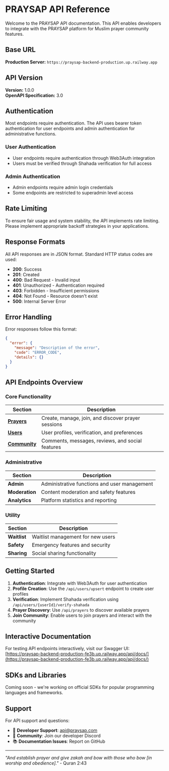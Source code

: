 # PRAYSAP API Reference

Welcome to the PRAYSAP API documentation. This API enables developers to integrate with the PRAYSAP platform for Muslim prayer community features.

## Base URL

**Production Server:** `https://praysap-backend-production.up.railway.app`

## API Version

**Version:** 1.0.0  
**OpenAPI Specification:** 3.0

## Authentication

Most endpoints require authentication. The API uses bearer token authentication for user endpoints and admin authentication for administrative functions.

### User Authentication
- User endpoints require authentication through Web3Auth integration
- Users must be verified through Shahada verification for full access

### Admin Authentication  
- Admin endpoints require admin login credentials
- Some endpoints are restricted to superadmin level access

## Rate Limiting

To ensure fair usage and system stability, the API implements rate limiting. Please implement appropriate backoff strategies in your applications.

## Response Formats

All API responses are in JSON format. Standard HTTP status codes are used:

- **200**: Success
- **201**: Created
- **400**: Bad Request - Invalid input
- **401**: Unauthorized - Authentication required
- **403**: Forbidden - Insufficient permissions
- **404**: Not Found - Resource doesn't exist
- **500**: Internal Server Error

## Error Handling

Error responses follow this format:

```json
{
  "error": {
    "message": "Description of the error",
    "code": "ERROR_CODE",
    "details": {}
  }
}
```

## API Endpoints Overview

### Core Functionality

| Section | Description |
|---------|-------------|
| **[Prayers](./prayers.md)** | Create, manage, join, and discover prayer sessions |
| **[Users](./users.md)** | User profiles, verification, and preferences |
| **[Community](./community.md)** | Comments, messages, reviews, and social features |

### Administrative

| Section | Description |
|---------|-------------|
| **Admin** | Administrative functions and user management |
| **Moderation** | Content moderation and safety features |
| **Analytics** | Platform statistics and reporting |

### Utility

| Section | Description |
|---------|-------------|
| **Waitlist** | Waitlist management for new users |
| **Safety** | Emergency features and security |
| **Sharing** | Social sharing functionality |

## Getting Started

1. **Authentication**: Integrate with Web3Auth for user authentication
2. **Profile Creation**: Use the `/api/users/upsert` endpoint to create user profiles
3. **Verification**: Implement Shahada verification using `/api/users/{userId}/verify-shahada`
4. **Prayer Discovery**: Use `/api/prayers` to discover available prayers
5. **Join Community**: Enable users to join prayers and interact with the community

## Interactive Documentation

For testing API endpoints interactively, visit our Swagger UI:
[https://praysap-backend-production-fe3b.up.railway.app/api/docs/](https://praysap-backend-production-fe3b.up.railway.app/api/docs/)

## SDKs and Libraries

Coming soon - we're working on official SDKs for popular programming languages and frameworks.

## Support

For API support and questions:

- 📧 **Developer Support**: api@praysap.com
- 💬 **Community**: Join our developer Discord
- 📚 **Documentation Issues**: Report on GitHub

---

*"And establish prayer and give zakah and bow with those who bow [in worship and obedience]."* - Quran 2:43
